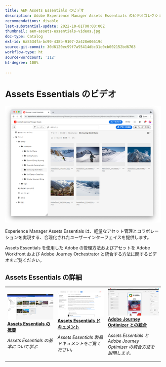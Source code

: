 ```yaml
---
title: AEM Assets Essentials のビデオ
description: Adobe Experience Manager Assets Essentials のビデオコレクション
recommendations: disable
last-substantial-update: 2022-10-01T00:00:00Z
thumbnail: aem-assets-essentials-videos.jpg
doc-type: Catalog
exl-id: 6a8534fa-bc99-438b-9107-2a428e06619c
source-git-commit: 30d6120ec99f7a95414dbc31c0cb002152bd6763
workflow-type: ht
source-wordcount: '112'
ht-degree: 100%

---
```


# Assets Essentials のビデオ

![Assets Essentials](./assets/overview/hero.png)

Experience Manager Assets Essentials は、軽量なアセット管理とコラボレーションを実現する、合理化されたユーザーインターフェイスを提供します。

Assets Essentials を使用した Adobe の管理方法およびアセットを Adobe Workfront および Adobe Journey Orchestrator と統合する方法に関するビデオをご覧ください。

## Assets Essentials の詳細

<table>
<td>
   <a href="./basics/managing.md">
   <img alt="Assets Essentials の概要" src="./assets/overview/getting-started.png" />
   </a>
   <div>
      <a href="./basics/managing.md">
 <strong>Assets Essentials の概要</strong>
 </a>
   </div>
   <p>
      <em>Assets Essentials の基本について学ぶ</em>
   </p>
</td>
<td>
   <a href="https://experienceleague.adobe.com/docs/experience-manager-assets-essentials/help/introduction.html?lang=ja">
   <img alt="" src="./assets/overview/assets-essentials-docs.png"/>
   </a>
   <div>
      <a href="https://experienceleague.adobe.com/docs/experience-manager-assets-essentials/help/introduction.html?lang=ja">
 <strong>Assets Essentials ドキュメント</strong>
 </a>
   </div>
   <p>
      <em>Assets Essentials 製品ドキュメントをご覧ください。</em>
   <p>
</td>
<td>
   <a href="https://experienceleague.adobe.com/docs/journey-optimizer-learn/tutorials/create-messages/create-email-content-with-the-message-editor.html?lang=ja">
   <img alt="Adobe Journey Optimizer" src="./assets/overview/adobe-journey-optimizer.png" />
   </a>
   <div>
      <a href="https://experienceleague.adobe.com/docs/journey-optimizer-learn/tutorials/create-messages/create-email-content-with-the-message-editor.html?lang=ja">
 <strong>Adobe Journey Optimizer との統合</strong>
 </a>
   </div>
   <p>
      <em>Assets Essentials と Adobe Journey Optimizer の統合方法を説明します。</em>
   <p>
</td>
</table>
